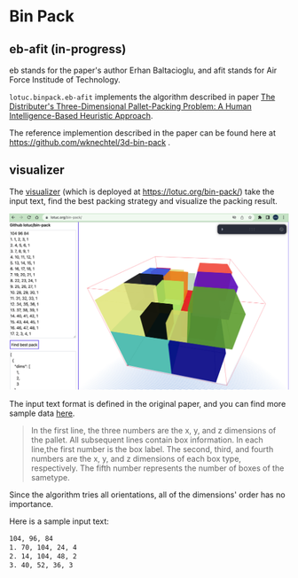 # Bin Pack

## eb-afit (in-progress)

eb stands for the paper's author Erhan Baltacioglu, and afit stands for Air
Force Institude of Technology.

`lotuc.binpack.eb-afit` implements the algorithm described in paper
[The Distributer's Three-Dimensional Pallet-Packing Problem: A Human Intelligence-Based Heuristic Approach](https://scholar.afit.edu/etd/4563/).

The reference implemention described in the paper can be found here at
https://github.com/wknechtel/3d-bin-pack .

## visualizer

The [visualizer](./visualizer/README.md) (which is deployed at
https://lotuc.org/bin-pack/) take the input text, find the best packing strategy
and visualize the packing result.

![](./visualizer/doc/resources/bin-pack-sample-visualization-0.png)

The input text format is defined in the original paper, and you can find more
sample data [here](https://github.com/wknechtel/3d-bin-pack/tree/master/test).

> In the first line, the three numbers are the x, y, and z dimensions of the
> pallet. All subsequent lines contain box information. In each line,the first
> number is the box label. The second, third, and fourth numbers are the x, y,
> and z dimensions of each box type, respectively. The fifth number represents
> the number of boxes of the sametype.

Since the algorithm tries all orientations, all of the dimensions' order has no
importance.

Here is a sample input text:

```text
104, 96, 84
1. 70, 104, 24, 4
2. 14, 104, 48, 2
3. 40, 52, 36, 3
```
